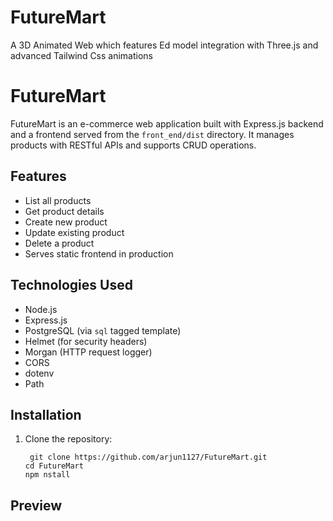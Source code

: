 # FutureMart
A 3D Animated Web which features Ed model integration with Three.js and advanced Tailwind Css animations  


# FutureMart

FutureMart is an e-commerce web application built with Express.js backend and a frontend served from the `front_end/dist` directory. It manages products with RESTful APIs and supports CRUD operations.

## Features

- List all products
- Get product details
- Create new product
- Update existing product
- Delete a product
- Serves static frontend in production

## Technologies Used

- Node.js
- Express.js
- PostgreSQL (via `sql` tagged template)
- Helmet (for security headers)
- Morgan (HTTP request logger)
- CORS
- dotenv
- Path

## Installation

1. Clone the repository:
   ```
    git clone https://github.com/arjun1127/FutureMart.git
   cd FutureMart
   npm nstall
   ```
   
## Preview


